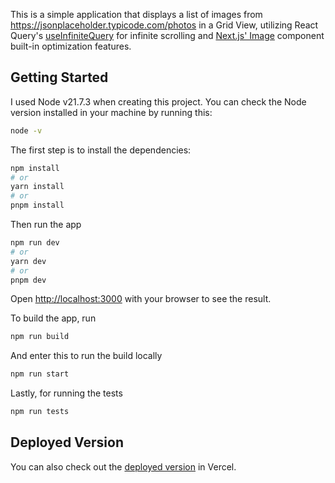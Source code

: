 This is a simple application that displays a list of images from https://jsonplaceholder.typicode.com/photos in a Grid View, utilizing React Query's [useInfiniteQuery](https://tanstack.com/query/v4/docs/framework/react/guides/infinite-queries) for infinite scrolling and [Next.js' Image](https://nextjs.org/docs/pages/building-your-application/optimizing/images) component built-in optimization features.

## Getting Started

I used Node v21.7.3 when creating this project. You can check the Node version installed in your machine by running this:

```bash
node -v
```

The first step is to install the dependencies:

```bash
npm install
# or
yarn install
# or
pnpm install
```

Then run the app

```bash
npm run dev
# or
yarn dev
# or
pnpm dev
```

Open [http://localhost:3000](http://localhost:3000) with your browser to see the result.

To build the app, run

```bash
npm run build
```

And enter this to run the build locally

```bash
npm run start
```

Lastly, for running the tests

```bash
npm run tests
```

## Deployed Version

You can also check out the [deployed version](https://next-photo-list.vercel.app) in Vercel.
